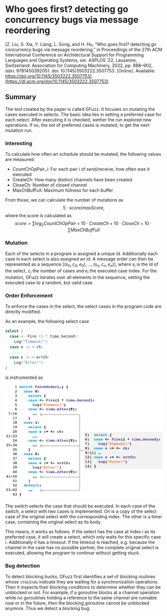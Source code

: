 # Who goes first? detecting go concurrency bugs via message reordering

[Z. Liu, S. Xia, Y. Liang, L. Song, and H. Hu, “Who goes first? detecting go concurrency
bugs via message reordering,” in Proceedings of the 27th ACM International Conference on
Architectural Support for Programming Languages and Operating Systems, ser. ASPLOS
’22, Lausanne, Switzerland: Association for Computing Machinery, 2022, pp. 888–902, isbn:
9781450392051. doi: 10.1145/3503222.3507753. [Online]. Available: https://doi.org/10.1145/3503222.3507753](https://dl.acm.org/doi/10.1145/3503222.3507753)

## Summary

The tool created by the paper is called GFuzz. It focuses on
mutating the cases executed in selects. The basic idea lies in
setting a preferred case for each select. After executing it is checked, wether the run explored new operations. If so, the set of preferred cases is mutated, to get the next mutation run.

### Interesting

To calculate how often an schedule should be mutated, the following values are measured:

- CountChOpPair_i: For each pair i of send/receive, how often was it executed
- CreateCh: How many distinct channels have been created
- CloseCh: Number of closed channel
- MaxChBufFull: Maximum fullness for each buffer

From those, we can calculate the number of mutations as $$5 \cdot score/maxScore,$$ where the score is calculated as $$score = \sum\log_2 CountChOpPair + 10 \cdot CreateCh + 10 \cdot CloseCh + 10 \cdot \sum MaxChBufFull$$

### Mutation
Each of the selects in a program is assigned a unique id. Additionally each case in each select is also assigned an id.
A message order can then be represented as a sequence $[(s_0, c_0, e_0),...,(s_n, c_n, e_n)]$, where $s_i$ is the id of the select, $c_i$ the number of cases and $e_i$ the executed case index. For the mutation, GFuzz iterates over all elements in the sequence, setting the executed case to a random, but valid case.

### Order Enforcement
To enforce the cases in the select, the select cases in the program
code are directly modified.

As an example, the following select case

```go
select {
  case <- Fire (1 * time.Second):
    Log("Timeout!")
  case e := <-ch:
    ...
  case e := <-errCh:
    Log("Error!")
}
```

is instrumented as

<center><img src="../img/relatedWorkGFuzzOrderEnforcement.png" alt="Greybox Fuzzing" width="800px" height=auto></center>

The switch selects the case that should be executed. In each case of the switch, a select with two cases is implemented. On is a copy of the select case of the original select with the corresponding index.
The other is a timer case, containing the original select as its body.

This means, it works as follows. If the select has the case at index $i$ as its preferred case, it will create a select, which only waits for this specific case $i$. Additionally it has a timeout. If the timeout is reached, e.g. because the channel in the case has no possible partner, the complete original select is executed, allowing the program to continue without getting stuck.

### Bug detection
To detect blocking bucks, GFuzz first identifies a set of blocking routines whose `stGoIndo` indicate they are waiting for a synchronization operations. Then it inspects their blocking conditions to determine whether
they can be unblocked or not. For example, if a goroutine blocks
at a channel operation while no goroutines holding a reference
to the same channel are runnable now or in the future, then the
blocking goroutine cannot be unblocked anymore. Thus we detect
a blocking bug.